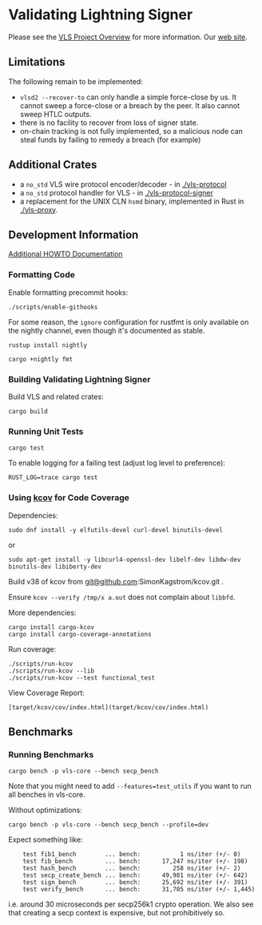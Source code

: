 # Validating Lightning Signer

Please see the
[VLS Project Overview](https://gitlab.com/lightning-signer/docs/-/blob/master/README.md)
for more information.  Our [web site](https://vls.tech/).

## Limitations

The following remain to be implemented:

* `vlsd2 --recover-to` can only handle a simple force-close by us.  It cannot sweep a force-close or a breach by the peer.  It also cannot sweep HTLC outputs.
* there is no facility to recover from loss of signer state.
* on-chain tracking is not fully implemented, so a malicious node can steal funds by failing to remedy a breach (for example)

## Additional Crates

- a `no_std` VLS wire protocol encoder/decoder - in [./vls-protocol](./vls-protocol)
- a `no_std` protocol handler for VLS - in [./vls-protocol-signer](vls-protocol-signer/README.md)
- a replacement for the UNIX CLN `hsmd` binary, implemented in Rust in [./vls-proxy](./vls-proxy).

## Development Information

[Additional HOWTO Documentation](./contrib/howto/README.md)

### Formatting Code

Enable formatting precommit hooks:

    ./scripts/enable-githooks

For some reason, the `ignore` configuration for rustfmt is only available on the nightly channel,
even though it's documented as stable.

    rustup install nightly

    cargo +nightly fmt

### Building Validating Lightning Signer

Build VLS and related crates:

    cargo build

### Running Unit Tests

    cargo test
    
To enable logging for a failing test (adjust log level to preference):

    RUST_LOG=trace cargo test
    
### Using [kcov](https://github.com/SimonKagstrom/kcov) for Code Coverage

Dependencies:

    sudo dnf install -y elfutils-devel curl-devel binutils-devel

or
    
    sudo apt-get install -y libcurl4-openssl-dev libelf-dev libdw-dev binutils-dev libiberty-dev

Build v38 of kcov from git@github.com:SimonKagstrom/kcov.git .

Ensure `kcov --verify /tmp/x a.out` does not complain about `libbfd`.

More dependencies:

    cargo install cargo-kcov
    cargo install cargo-coverage-annotations

Run coverage:

    ./scripts/run-kcov
    ./scripts/run-kcov --lib
    ./scripts/run-kcov --test functional_test
        
View Coverage Report:

    [target/kcov/cov/index.html](target/kcov/cov/index.html)

## Benchmarks

### Running Benchmarks

    cargo bench -p vls-core --bench secp_bench

Note that you might need to add `--features=test_utils` if you want to run all benches in vls-core.

Without optimizations:

    cargo bench -p vls-core --bench secp_bench --profile=dev

Expect something like:

```
    test fib1_bench        ... bench:           1 ns/iter (+/- 0)
    test fib_bench         ... bench:      17,247 ns/iter (+/- 198)
    test hash_bench        ... bench:         258 ns/iter (+/- 2)
    test secp_create_bench ... bench:      49,981 ns/iter (+/- 642)
    test sign_bench        ... bench:      25,692 ns/iter (+/- 391)
    test verify_bench      ... bench:      31,705 ns/iter (+/- 1,445)
```

i.e. around 30 microseconds per secp256k1 crypto operation.  We also see
that creating a secp context is expensive, but not prohibitively so.
